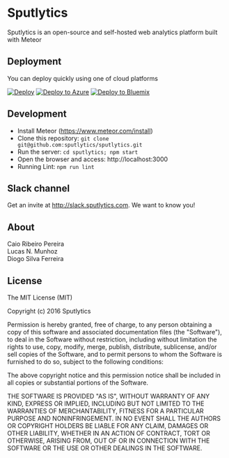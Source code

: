 # Sputlytics

Sputlytics is an open-source and self-hosted web analytics platform built with Meteor

## Deployment

You can deploy quickly using one of cloud platforms

[![Deploy](https://www.herokucdn.com/deploy/button.svg)](https://heroku.com/deploy?template=https://github.com/sputlytics/sputlytics/tree/master)
[![Deploy to Azure](http://azuredeploy.net/deploybutton.svg)](https://azuredeploy.net/)
[![Deploy to Bluemix](https://bluemix.net/deploy/button.png)](https://bluemix.net/deploy?repository=https://github.com/sputlytics/sputlytics)

## Development

* Install Meteor (https://www.meteor.com/install)
* Clone this repository: `git clone git@github.com:sputlytics/sputlytics.git`
* Run the server: `cd sputlytics; npm start`
* Open the browser and access: http://localhost:3000
* Running Lint: `npm run lint`

## Slack channel
Get an invite at http://slack.sputlytics.com. We want to know you!

## About

Caio Ribeiro Pereira  
Lucas N. Munhoz  
Diogo Silva Ferreira

## License

The MIT License (MIT)

Copyright (c) 2016 Sputlytics

Permission is hereby granted, free of charge, to any person obtaining a copy
of this software and associated documentation files (the "Software"), to deal
in the Software without restriction, including without limitation the rights
to use, copy, modify, merge, publish, distribute, sublicense, and/or sell
copies of the Software, and to permit persons to whom the Software is
furnished to do so, subject to the following conditions:

The above copyright notice and this permission notice shall be included in all
copies or substantial portions of the Software.

THE SOFTWARE IS PROVIDED "AS IS", WITHOUT WARRANTY OF ANY KIND, EXPRESS OR
IMPLIED, INCLUDING BUT NOT LIMITED TO THE WARRANTIES OF MERCHANTABILITY,
FITNESS FOR A PARTICULAR PURPOSE AND NONINFRINGEMENT. IN NO EVENT SHALL THE
AUTHORS OR COPYRIGHT HOLDERS BE LIABLE FOR ANY CLAIM, DAMAGES OR OTHER
LIABILITY, WHETHER IN AN ACTION OF CONTRACT, TORT OR OTHERWISE, ARISING FROM,
OUT OF OR IN CONNECTION WITH THE SOFTWARE OR THE USE OR OTHER DEALINGS IN THE
SOFTWARE.
